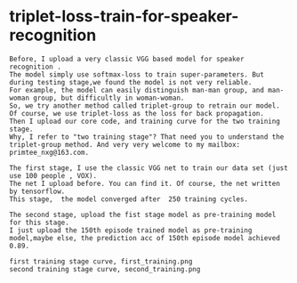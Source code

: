 # triplet-loss-train-for-speaker-recognition
    Before, I upload a very classic VGG based model for speaker recognition . 
    The model simply use softmax-loss to train super-parameters. But during testing stage,we found the model is not very reliable.
    For example, the model can easily distinguish man-man group, and man-woman group, but difficultly in woman-woman. 
    So, we try another method called triplet-group to retrain our model.
    Of course, we use triplet-loss as the loss for back propagation. 
    Then I upload our core code, and training curve for the two training stage. 
    Why, I refer to "two training stage"? That need you to understand the triplet-group method. And very very welcome to my mailbox: primtee_nxg@163.com.

    The first stage, I use the classic VGG net to train our data set (just use 100 people , VOX). 
    The net I upload before. You can find it. Of course, the net written by tensorflow. 
    This stage,  the model converged after  250 training cycles.
    
    The second stage, upload the fist stage model as pre-training model for this stage. 
    I just upload the 150th episode trained model as pre-training model,maybe else, the prediction acc of 150th episode model achieved 0.89.
    
    first training stage curve, first_training.png
    second training stage curve, second_training.png
    

